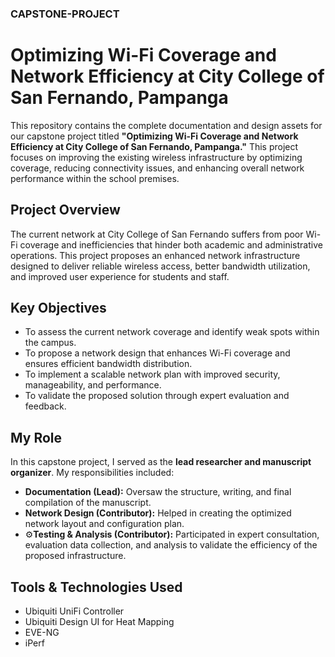 ### CAPSTONE-PROJECT
# Optimizing Wi-Fi Coverage and Network Efficiency at City College of San Fernando, Pampanga

This repository contains the complete documentation and design assets for our capstone project titled **"Optimizing Wi-Fi Coverage and Network Efficiency at City College of San Fernando, Pampanga."** This project focuses on improving the existing wireless infrastructure by optimizing coverage, reducing connectivity issues, and enhancing overall network performance within the school premises.

## Project Overview

The current network at City College of San Fernando suffers from poor Wi-Fi coverage and inefficiencies that hinder both academic and administrative operations. This project proposes an enhanced network infrastructure designed to deliver reliable wireless access, better bandwidth utilization, and improved user experience for students and staff.

## Key Objectives

- To assess the current network coverage and identify weak spots within the campus.
- To propose a network design that enhances Wi-Fi coverage and ensures efficient bandwidth distribution.
- To implement a scalable network plan with improved security, manageability, and performance.
- To validate the proposed solution through expert evaluation and feedback.

## My Role

In this capstone project, I served as the **lead researcher and manuscript organizer**. My responsibilities included:

- **Documentation (Lead):** Oversaw the structure, writing, and final compilation of the manuscript.
- **Network Design (Contributor):** Helped in creating the optimized network layout and configuration plan.
- ⚙**Testing & Analysis (Contributor):** Participated in expert consultation, evaluation data collection, and analysis to validate the efficiency of the proposed infrastructure.

## Tools & Technologies Used

- Ubiquiti UniFi Controller
- Ubiquiti Design UI for Heat Mapping
- EVE-NG
- iPerf

###

